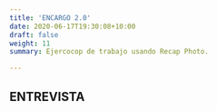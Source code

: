 ```yaml
---
title: 'ENCARGO 2.0'
date: 2020-06-17T19:30:08+10:00
draft: false
weight: 11
summary: Ejercocop de trabajo usando Recap Photo.

---
```


## ENTREVISTA 

